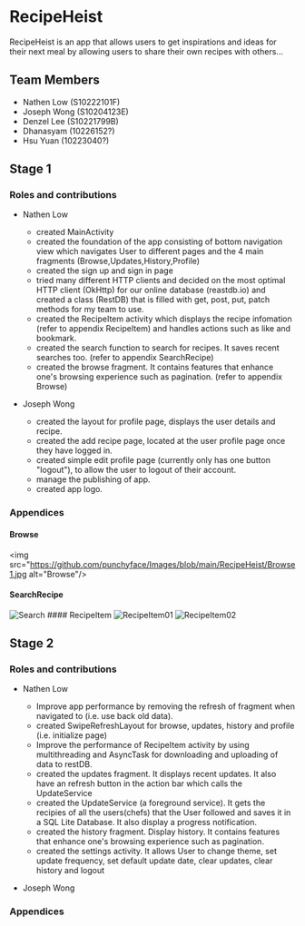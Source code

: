 # RecipeHeist
RecipeHeist is an app that allows users to get inspirations and ideas for their next meal by allowing users to share their own recipes with others...

## Team Members
- Nathen Low (S10222101F)
- Joseph Wong (S10204123E)
- Denzel Lee (S10221799B)
- Dhanasyam (10226152?)
- Hsu Yuan (10223040?)

## Stage 1

### Roles and contributions
- Nathen Low 
    - created MainActivity
    - created the foundation of the app consisting of bottom navigation view which navigates User to different pages and the 4 main fragments (Browse,Updates,History,Profile)
    - created the sign up and sign in page
    - tried many different HTTP clients and decided on the most optimal HTTP client (OkHttp) for our online database (reastdb.io) and created a class (RestDB) that is filled with get, post, put, patch methods for my team to use.
    - created the RecipeItem activity which displays the recipe infomation (refer to appendix RecipeItem) and handles actions such as like and bookmark.
    - created the search function to search for recipes. It saves recent searches too. (refer to appendix SearchRecipe)
    - created the browse fragment. It contains features that enhance one's browsing experience such as pagination. (refer to appendix Browse)
    
- Joseph Wong
    - created the layout for profile page, displays the user details and recipe.
    - created the add recipe page, located at the user profile page once they have logged in.
    - created simple edit profile page (currently only has one button "logout"), to allow the user to logout of their account.
    - manage the publishing of app.
    - created app logo.

### Appendices
#### Browse
<img src="https://github.com/punchyface/Images/blob/main/RecipeHeist/Browse1.jpg alt="Browse"/>
#### SearchRecipe
<img src="https://lh3.google.com/u/0/d/13X6SGtBiQnEbY_Vj8AM5kz1QJn3OdRYS=w1920-h942-iv3" alt="Search"/>
#### RecipeItem
<img src="https://lh3.google.com/u/0/d/1gAqxn_3fVbwmXhpJj7687PxRXJW_as9y=w1920-h942-iv2" alt="RecipeItem01"/>
<img src="https://lh3.google.com/u/0/d/18PEqqi0xQNVyE-_YPF_xEwMkSVSl2GTe=w1227-h942-iv4" alt="RecipeItem02"/>

## Stage 2

### Roles and contributions
- Nathen Low 
    - Improve app performance by removing the refresh of fragment when navigated to (i.e. use back old data). 
    - created SwipeRefreshLayout for browse, updates, history and profile (i.e. initialize page)
    - Improve the performance of RecipeItem activity by using multithreading and AsyncTask for downloading and uploading of data to restDB.
    - created the updates fragment. It displays recent updates. It also have an refresh button in the action bar which calls the UpdateService
    - created the UpdateService (a foreground service). It gets the recipies of all the users(chefs) that the User followed and saves it in a SQL Lite Database. It also display a progress notification.   
    - created the history fragment. Display history. It contains features that enhance one's browsing experience such as pagination.
    - created the settings activity. It allows User to change theme, set update frequency, set default update date, clear updates, clear history and logout  
    
- Joseph Wong


### Appendices
